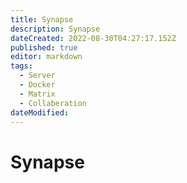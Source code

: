 ```yaml
---
title: Synapse
description: Synapse
dateCreated: 2022-08-30T04:27:17.152Z
published: true
editor: markdown
tags:
  - Server
  - Docker
  - Matrix
  - Collaberation
dateModified: 
---
```

# Synapse